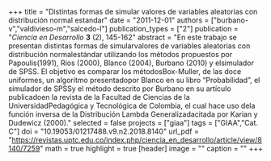 +++
title = "Distintas formas de simular valores de variables aleatorias con distribución normal estandar"
date = "2011-12-01"
authors = ["burbano-v","valdivieso-m","salcedo-l"]
publication_types = ["2"]
publication = "*Ciencia en Desarrollo* **3** (2), 145-162"
abstract = "En este trabajo se presentan distintas formas de simularvalores de variables aleatorias con distribución normalestándar utilizando los métodos propuestos por Papoulis(1991), Ríos (2000), Blanco (2004), Burbano (2010) y elsimulador de SPSS. El objetivo es comparar los métodosBox-Muller, de las doce uniformes, un algoritmo presentadopor Blanco en su libro “Probabilidad”, el simulador de SPSSy el método descrito por Burbano en su artículo publicadoen la revista de la Facultad de Ciencias de la UniversidadPedagógica y Tecnológica de Colombia, el cual hace uso dela función inversa de la Distribución Lambda Generalizadacitada por Karian y Dudewicz (2000)."
selected = false
projects = ["giaa"]
tags = ["GIAA","Cat. C"]
doi = "10.19053/01217488.v9.n2.2018.8140"
url_pdf = "https://revistas.uptc.edu.co/index.php/ciencia_en_desarrollo/article/view/8140/7259"
math = true
highlight = true
[header]
image = ""
caption = ""
+++
